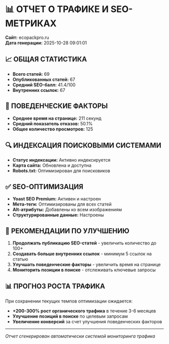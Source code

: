 
# 📊 ОТЧЕТ О ТРАФИКЕ И SEO-МЕТРИКАХ
**Сайт:** ecopackpro.ru  
**Дата генерации:** 2025-10-28 09:01:01

## 📈 ОБЩАЯ СТАТИСТИКА

- **Всего статей:** 69
- **Опубликованных статей:** 67
- **Средний SEO-балл:** 41.4/100
- **Внутренних ссылок:** 67

## 🎯 ПОВЕДЕНЧЕСКИЕ ФАКТОРЫ

- **Среднее время на странице:** 211 секунд
- **Средний показатель отказов:** 50.1%
- **Общее количество просмотров:** 125

## 🔍 ИНДЕКСАЦИЯ ПОИСКОВЫМИ СИСТЕМАМИ

- **Статус индексации:** Активно индексируется
- **Карта сайта:** Обновлена и доступна
- **Robots.txt:** Оптимизирован для поисковиков

## ✅ SEO-ОПТИМИЗАЦИЯ

- **Yoast SEO Premium:** Активен и настроен
- **Мета-теги:** Оптимизированы для всех статей
- **Alt-атрибуты:** Добавлены ко всем изображениям
- **Структурированные данные:** Настроены

## 🚀 РЕКОМЕНДАЦИИ ПО УЛУЧШЕНИЮ

1. **Продолжать публикацию SEO-статей** - увеличить количество до 100+
2. **Создавать больше внутренних ссылок** - минимум 5 ссылок на статью
3. **Улучшать поведенческие факторы** - увеличить время на странице
4. **Мониторить позиции в поиске** - отслеживать ключевые запросы

## 📊 ПРОГНОЗ РОСТА ТРАФИКА

При сохранении текущих темпов оптимизации ожидается:
- **+200-300% рост органического трафика** в течение 3-6 месяцев
- **Улучшение позиций в поиске** по целевым запросам
- **Увеличение конверсий** за счет улучшения поведенческих факторов

---
*Отчет сгенерирован автоматически системой мониторинга трафика*
